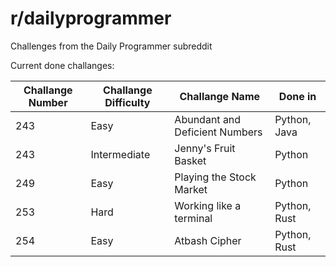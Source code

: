 # r/dailyprogrammer

Challenges from the Daily Programmer subreddit

Current done challanges:

| Challange Number | Challange Difficulty | Challange Name | Done in | 
| ---------------- | -------------------- | -------------- | ------- |
| 243              | Easy                 | Abundant and Deficient Numbers | Python, Java |
| 243              | Intermediate         | Jenny's Fruit Basket | Python |
| 249              | Easy                 | Playing the Stock Market | Python |
| 253              | Hard                 | Working like a terminal | Python, Rust |
| 254              | Easy                 | Atbash Cipher | Python, Rust |
